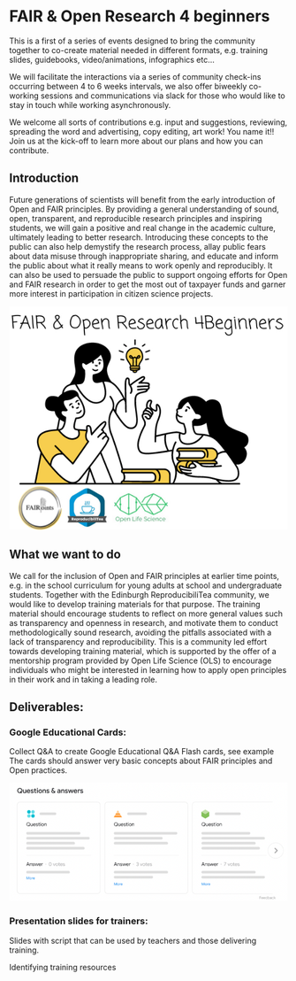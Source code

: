 # FAIR & Open Research 4 beginners

This is a first of a series of events designed to bring the community together to co-create material needed in different formats, e.g. training slides, guidebooks, video/animations, infographics etc…

We will facilitate the interactions via a series of community check-ins occurring between 4 to 6 weeks intervals, we also offer biweekly co-working sessions and communications via slack for those who would like to stay in touch while working asynchronously.

We welcome all sorts of contributions e.g. input and suggestions, reviewing, spreading the word and advertising, copy editing, art work! You name it!! Join us at the kick-off to learn more about our plans and how you can contribute.

## Introduction
Future generations of scientists will benefit from the early introduction of Open and FAIR principles. By providing a general understanding of sound, open, transparent, and reproducible research principles and inspiring students, we will gain a positive and real change in the academic culture, ultimately leading to better research. 
Introducing these concepts to the public can also help demystify the research process, allay public fears about data misuse through inappropriate sharing, and educate and inform the public about what it really means to work openly and reproducibly.
It can also be used to persuade the public to support ongoing efforts for Open and FAIR research in order to get the most out of taxpayer funds and garner more interest in participation in citizen science projects.

![](https://github.com/fairpoints/fair_open4beginners/blob/df885ed2282e9a4397ad4e5cc71ceb729339e918/img/FAIR4Beginners.jpg)
## What we want to do
We call for the inclusion of Open and FAIR principles at earlier time points, e.g. in the school curriculum for young adults at school and undergraduate students. Together with the Edinburgh ReproducibiliTea community, we would like to develop training materials for that purpose.
The training material should encourage students to reflect on more general values such as transparency and openness in research,  and motivate them to conduct methodologically sound research, avoiding the pitfalls associated with a lack of transparency and reproducibility.
This is a community led effort towards developing training material, which is supported by the offer of a mentorship program provided by Open Life Science (OLS) to encourage individuals who might be interested in learning how to apply open principles in their work and in taking a leading role.

## Deliverables:
### Google Educational Cards:
Collect Q&A to create Google Educational Q&A Flash cards, see example The cards should answer very basic concepts about FAIR principles and Open practices.

![Google Q&A](https://github.com/fairpoints/fair_open4beginners/blob/f3bd9895707796e5a315254718f709ac44c1abcc/img/google_Q_As.png)

### Presentation slides for trainers:
Slides with script that can be used by teachers and those delivering training.

Identifying training resources

